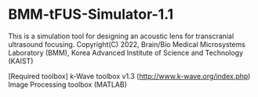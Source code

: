 # BMM-tFUS-Simulator-1.1

This is a simulation tool for designing an acoustic lens for transcranial ultrasound focusing.
Copyright(C) 2022, Brain/Bio Medical Microsystems Laboratory (BMM), Korea Advanced Institute of Science and Technology (KAIST)

[Required toolbox]
k-Wave toolbox v1.3 (http://www.k-wave.org/index.php)
Image Processing toolbox (MATLAB)
